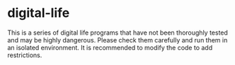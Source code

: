# digital-life
This is a series of digital life programs that have not been thoroughly tested and may be highly dangerous. Please check them carefully and run them in an isolated environment. It is recommended to modify the code to add restrictions.
